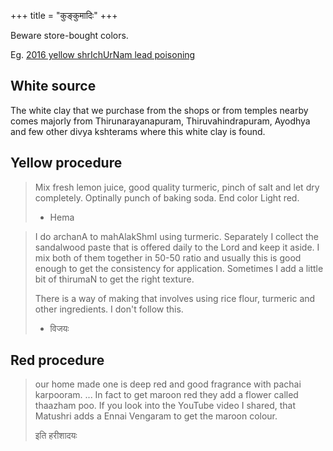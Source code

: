 +++
title = "कुङ्कुमादिः"
+++

Beware store-bought colors. 

Eg. [2016 yellow shrIchUrNam lead poisoning](../articles/shrIchUrNam-kunkumam-lead/)

## White source
The white clay that we purchase from the shops or from temples nearby comes majorly from Thirunarayanapuram, Thiruvahindrapuram, Ayodhya and few other divya kshterams where this white clay is found.

## Yellow procedure
> Mix fresh lemon juice, good quality turmeric, pinch of salt and let dry completely. Optinally punch of baking soda. End color Light red.
>
> - Hema

> I do archanA to mahAlakShmI using turmeric. Separately I collect the sandalwood paste that is offered daily to the Lord and keep it aside. I mix both of them together in 50-50 ratio and usually this is good enough to get the consistency for application. Sometimes I add a little bit of thirumaN to get the right texture. 
> 
> There is a way of making that involves using rice flour, turmeric and other ingredients. I don't follow this.
> 
> - विजयः

## Red procedure

> our home made one is deep red and good fragrance with pachai karpooram. ... In fact to get maroon red they add a flower called thaazham poo. If you look into the YouTube video I shared, that Matushri adds a Ennai Vengaram to get the maroon colour.
> 
> इति हरीशादयः
